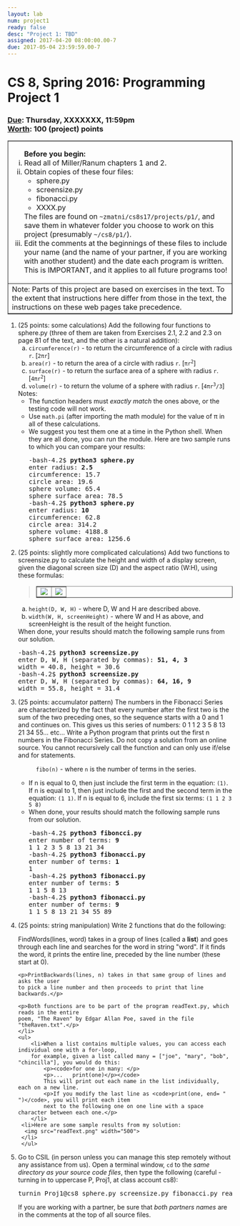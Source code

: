 ```yaml
---
layout: lab
num: project1
ready: false
desc: "Project 1: TBD"
assigned: 2017-04-20 08:00:00.00-7
due: 2017-05-04 23:59:59.00-7
---
```

<h1>CS 8, Spring 2016: Programming Project 1</h1>

<h3><u>Due</u>: Thursday, XXXXXXX, 11:59pm
<br><u>Worth</u>: 100 (project) points</h3>

<table align=center border=1 cellpadding=4>
  <tr><td><ol type="i"><b>Before you begin:</b>
  <li>Read all of Miller/Ranum chapters 1 and 2.</li>
  <li>Obtain copies of these four files:
  <ul type="circle">
    <li>sphere.py</li>
    <li>screensize.py</li>
    <li>fibonacci.py</li>
    <li>XXXX.py</li>
  </ul>
      The files are found on <code>~zmatni/cs8s17/projects/p1/</code>, and save
      them in whatever folder you choose to work on this project (presumably <code>~/cs8/p1/</code>).</li>
  <li>Edit the comments at the beginnings of these files to include your name (and the name of your partner, 
      if you are working with another student) and the date each program is written.
      This is IMPORTANT, and it applies to all future programs too!</li>
  </ol>
  </td></tr>
  <tr><td>
  Note: Parts of this project are based on exercises in the text. To the extent that instructions here differ
  from those in the text, the instructions on these web pages take precedence.</td></tr>
</table>

<ol>
<!-- PART 1-->
  <li>(25 points: some calculations) Add the following four functions to sphere.py (three of them are taken from
      Exercises 2.1, 2.2 and 2.3 on page 81 of the text, and the other is a natural addition):
    <ol type="a">
      <li><code>circumference(r)</code> - to return the circumference of a circle with radius
          <code>r</code>. [<code>2&pi;r</code>]</li>
      <li><code>area(r)</code> - to return the area of a circle with radius <code>r</code>.
          [<code>&pi;r<sup>2</sup></code>]</li>
      <li><code>surface(r)</code> - to return the surface area of a sphere with radius
          <code>r</code>. [<code>4&pi;r<sup>2</sup></code>]</li>
      <li><code>volume(r)</code> - to return the volume of a sphere with radius
          <code>r</code>. [<code>4&pi;r<sup>3</sup>/3</code>]</li>
    </ol>
    Notes:
    <ul type="circle">
      <li>The function headers must <em>exactly match</em> the ones above, or the testing code
          will not work.</li>
      <li>Use <code>math.pi</code> (after importing the math module) for the value of &pi; in all of
          these calculations.</li>
      <li>We suggest you test them one at a time in the Python shell. When they are all done, you
          can run the module. Here are two sample runs to which you can compare your results:
      <pre>-bash-4.2$ <b>python3 sphere.py</b> 
enter radius: <b>2.5</b>
circumference: 15.7
circle area: 19.6
sphere volume: 65.4
sphere surface area: 78.5
-bash-4.2$ <b>python3 sphere.py</b> 
enter radius: <b>10</b>
circumference: 62.8
circle area: 314.2
sphere volume: 4188.8
sphere surface area: 1256.6</pre></li>
    </ul>
<!-- PART 2-->
  <li>(25 points: slightly more complicated calculations) Add two functions to screensize.py to calculate the height and width of a display
      screen, given the diagonal screen size (D) and the aspect ratio (W:H), using these formulas:
      <blockquote><table border="1" cellpadding="5"><tr>
      <td width="50%"><img src="heighteq.png"></td>
      <td width="50%"><img src="widtheq.png"></td>
      </tr></table></blockquote>
      <ol type="a">
        <li><code>height(D, W, H)</code> - where D, W and H are described above.</li>
        <li><code>width(W, H, screenHeight)</code> - where W and H as above, and screenHeight is the result of
           the height function.</li>
      </ol>
      When done, your results should match the following sample runs from our solution.
      <pre>-bash-4.2$ <b>python3 screensize.py</b> 
enter D, W, H (separated by commas): <b>51, 4, 3</b>
width = 40.8, height = 30.6
-bash-4.2$ <b>python3 screensize.py</b> 
enter D, W, H (separated by commas): <b>64, 16, 9</b>
width = 55.8, height = 31.4</pre></li>
  </ul>

<!-- PART 3-->
  <li>(25 points: accumulator pattern) The numbers in the Fibonacci Series are characterized by the fact that 
  every number after the first two is the sum of the two preceding ones, so the sequence starts with a 0 and 1 
  and continues on. This gives us this series of numbers: 0 1 1 2 3 5 8 13 21 34 55… etc…
  Write a Python program that prints out the first n numbers in the Fibonacci Series. Do not copy a solution from 
  an online source. You cannot recursively call the function and can only use if/else and for statements.
     <dl><dd><code>fibo(n)</code> - where <code>n</code> is the number of terms in the series.</dd></dl>
     <ul type="circle">
     <li>If n is equal to 0, then just include the first term in the equation: <code>(1)</code>.
         If n is equal to 1, then just include the first and the second term in the equation: <code>(1 1)</code>.
         If n is equal to 6, include the first six terms: <code>(1 1 2 3 5 8)</code>
     </li>
     <li>When done, your results should match the following sample runs from our solution.
     <pre>-bash-4.2$ <b>python3 fiboncci.py</b> 
enter number of terms: <b>9</b>
1 1 2 3 5 8 13 21 34
-bash-4.2$ <b>python3 fibonacci.py</b>
enter number of terms: <b>1</b> 
1
-bash-4.2$ <b>python3 fibonacci.py</b>
enter number of terms: <b>5</b>
1 1 5 8 13
-bash-4.2$ <b>python3 fibonacci.py</b>
enter number of terms: <b>9</b>
1 1 5 8 13 21 34 55 89
</pre></li>
     </ul>

<!-- PART 4-->
  <li>(25 points: string manipulation) Write 2 functions that do the following:
  	<p>FindWords(lines, word) takes in a group of lines (called a <b>list</b>) 
	and goes through each line and searches for the word in string "word". If it finds 
	the word, it prints the entire line, preceded by the line number (these start at 0).</p>
	
	<p>PrintBackwards(lines, n) takes in that same group of lines and asks the user 
	to pick a line number and then proceeds to print that line backwards.</p>

	<p>Both functions are to be part of the program readText.py, which reads in the entire 
	poem, "The Raven" by Edgar Allan Poe, saved in the file "theRaven.txt".</p>
    </li>
    <ul>
        <li>When a list contains multiple values, you can access each individual one with a for-loop, 
		for example, given a list called many = ["joe", "mary", "bob", "chincilla"], you would do this: 
			<p><code>for one in many: </p>
			<p>...   print(one)</p></code>
			This will print out each name in the list individually, each on a new line.
       		<p>If you modify the last line as <code>print(one, end= " ")</code>, you will print each item 
			next to the following one on one line with a space character between each one.</p> 
        </li>
     <li>Here are some sample results from my solution:
	  <img src="readText.png" width="500">
     </li>
     </ul>
</li>
  <li>Go to CSIL (in person unless you can manage this step remotely without any
      assistance from us). Open a terminal window, <code>cd</code> to the
      <em>same directory as your source code files</em>, then type the following (careful -
      turning in to uppercase P, Proj1, at class account cs8):
      <pre>turnin Proj1@cs8 sphere.py screensize.py fibonacci.py readText.py theRaven.txt</pre>
      If you are working with a partner, be sure that <em>both partners names</em> are in the
      comments at the top of all source files.</li>
</ol>
